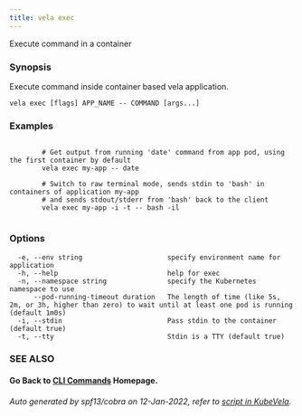 ```yaml
---
title: vela exec
---
```


Execute command in a container

### Synopsis

Execute command inside container based vela application.

```
vela exec [flags] APP_NAME -- COMMAND [args...]
```

### Examples

```

		# Get output from running 'date' command from app pod, using the first container by default
		vela exec my-app -- date

		# Switch to raw terminal mode, sends stdin to 'bash' in containers of application my-app
		# and sends stdout/stderr from 'bash' back to the client
		vela exec my-app -i -t -- bash -il
		
```

### Options

```
  -e, --env string                     specify environment name for application
  -h, --help                           help for exec
  -n, --namespace string               specify the Kubernetes namespace to use
      --pod-running-timeout duration   The length of time (like 5s, 2m, or 3h, higher than zero) to wait until at least one pod is running (default 1m0s)
  -i, --stdin                          Pass stdin to the container (default true)
  -t, --tty                            Stdin is a TTY (default true)
```

### SEE ALSO



#### Go Back to [CLI Commands](vela) Homepage.


###### Auto generated by spf13/cobra on 12-Jan-2022, refer to [script in KubeVela](https://github.com/oam-dev/kubevela/tree/master/hack/docgen).

